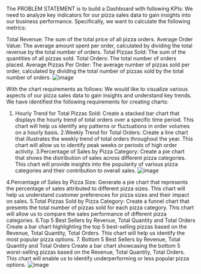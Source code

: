 The PROBLEM STATEMENT is to build a Dashboard with following KPIs:
We need to analyze key indicators for our pizza sales data to gain insights into our business performance. Specifically, we want to calculate the following metrics:

Total Revenue: The sum of the total price of all pizza orders.
Average Order Value: The average amount spent per order, calculated by dividing the total revenue by the total number of orders.
Total Pizzas Sold: The sum of the quantities of all pizzas sold.
Total Orders: The total number of orders placed.
Average Pizzas Per Order: The average number of pizzas sold per order, calculated by dividing the total number of pizzas sold by the total number of orders.
![image](https://github.com/user-attachments/assets/d3b387e8-b829-428c-b73c-4a647b15837f)


With the chart requirements as follows:
We would like to visualize various aspects of our pizza sales data to gain insights and understand key trends. We have identified the following requirements for creating charts:
1. Hourly Trend for Total Pizzas Sold:
Create a stacked bar chart that displays the hourly trend of total orders over a specific time period. This chart will help us identify any patterns or fluctuations in order volumes on a hourly basis.
2.Weekly Trend for Total Orders:
Create a line chart that illustrates the weekly trend of total orders throughout the year. This chart will allow us to identify peak weeks or periods of high order activity.
3.Percentage of Sales by Pizza Category:
Create a pie chart that shows the distribution of sales across different pizza categories. This chart will provide insights into the popularity of various pizza categories and their contribution to overall sales.
![image](https://github.com/user-attachments/assets/a601e465-4ae9-445e-8132-8117dc93f1fe)


4.Percentage of Sales by Pizza Size:
Generate a pie chart that represents the percentage of sales attributed to different pizza sizes. This chart will help us understand customer preferences for pizza sizes and their impact on sales.
5.Total Pizzas Sold by Pizza Category:
Create a funnel chart that presents the total number of pizzas sold for each pizza category. This chart will allow us to compare the sales performance of different pizza categories.
6.Top 5 Best Sellers by Revenue, Total Quantity and Total Orders
Create a bar chart highlighting the top 5 best-selling pizzas based on the Revenue, Total Quantity, Total Orders. This chart will help us identify the most popular pizza options.
7. Bottom 5 Best Sellers by Revenue, Total Quantity and Total Orders
Create a bar chart showcasing the bottom 5 worst-selling pizzas based on the Revenue, Total Quantity, Total Orders. This chart will enable us to identify underperforming or less popular pizza options.
![image](https://github.com/user-attachments/assets/5180fd29-eec9-473b-a7c9-34a1886263c2)


